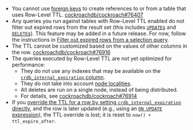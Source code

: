 - You cannot use [foreign keys](foreign-key.html) to create references to or from a table that uses Row-Level TTL. [cockroachdb/cockroach#76407](https://github.com/cockroachdb/cockroach/issues/76407)
- Any queries you run against tables with Row-Level TTL enabled do not filter out expired rows from the result set (this includes [`UPDATE`s](update.html) and [`DELETE`s](delete.html)). This feature may be added in a future release. For now, follow the instructions in [Filter out expired rows from a selection query](row-level-ttl.html#filter-out-expired-rows-from-a-selection-query).
- The TTL cannot be customized based on the values of other columns in the row. [cockroachdb/cockroach#76916](https://github.com/cockroachdb/cockroach/issues/76916)
- The queries executed by Row-Level TTL are not yet optimized for performance:
  - They do not use any indexes that may be available on the [`crdb_internal_expiration` column](row-level-ttl.html#crdb-internal-expiration).
  - They do not take into account [node localities](cockroach-start.html#locality).
  - All deletes are run on a single node, instead of being distributed.
  - For details, see [cockroachdb/cockroach#76914](https://github.com/cockroachdb/cockroach/issues/76914)
- If you [override the TTL for a row by setting `crdb_internal_expiration` directly](row-level-ttl.html#set-the-row-level-ttl-for-an-individual-row), and the row is later updated (e.g., using an [`ON UPDATE` expression](create-table.html#on-update-expressions)), the TTL override is lost; it is reset to `now() + ttl_expire_after`.

